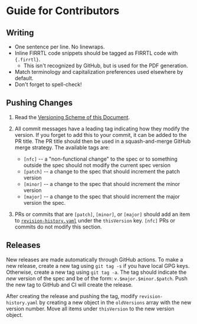 # Guide for Contributors

## Writing

* One sentence per line.
  No linewraps.
* Inline FIRRTL code snippets should be tagged as FIRRTL code with `{.firrtl}`.
  * This isn't recognized by GitHub, but is used for the PDF generation.
* Match terminology and capitalization preferences used elsewhere by default.
* Don't forget to spell-check!

## Pushing Changes

1. Read the [Versioning Scheme of this
   Document](https://github.com/chipsalliance/firrtl-spec/blob/main/spec.md#versioning-scheme-of-this-document).

2. All commit messages have a leading tag indicating how they modify the
   version.  If you forget to add this to your commit, it can be added to the PR
   title.  The PR title should then be used in a squash-and-merge GitHub merge
   strategy. The available tags are:
   - `[nfc]` -- a "non-functional change" to the spec or to something outside
     the spec should not modify the current spec version
   - `[patch]` -- a change to the spec that should increment the patch version
   - `[minor]` -- a change to the spec that should increment the minor version
   - `[major]` -- a change to the spec that should increment the major version
   the spec.

3. PRs or commits that are `[patch]`, `[minor]`, or `[major]` should add an item
   to [`revision-history.yaml`](revision-history.yaml) under the `thisVersion`
   key. `[nfc]` PRs or commits do not modify this section.

## Releases

New releases are made automatically through GitHub actions.  To make a new
release, create a new tag using `git tag -s` if you have local GPG keys.
Otherwise, create a new tag using `git tag -a`.  The tag should indicate the
_new_ version of the spec and be of the form: `v.$major.$minor.$patch`.  Push
the new tag to GitHub and CI will create the release.

After creating the release and pushing the tag, modify `revision-history.yaml`
by creating a new object in the `oldVersions` array with the new version number.
Move all items under `thisVersion` to the new version object.
